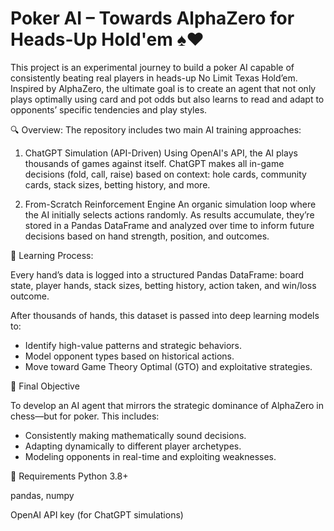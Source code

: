 # Poker AI – Towards AlphaZero for Heads-Up Hold'em ♠️♥️

This project is an experimental journey to build a poker AI capable of consistently beating real players in heads-up No Limit Texas Hold’em. Inspired by AlphaZero, the ultimate goal is to create an agent that not only plays optimally using card and pot odds but also learns to read and adapt to opponents’ specific tendencies and play styles.

🔍 Overview:
The repository includes two main AI training approaches:

1. ChatGPT Simulation (API-Driven)
Using OpenAI's API, the AI plays thousands of games against itself. ChatGPT makes all in-game decisions (fold, call, raise) based on context: hole cards, community cards, stack sizes, betting history, and more.

2. From-Scratch Reinforcement Engine
An organic simulation loop where the AI initially selects actions randomly. As results accumulate, they’re stored in a Pandas DataFrame and analyzed over time to inform future decisions based on hand strength, position, and outcomes.

🧠 Learning Process:

Every hand’s data is logged into a structured Pandas DataFrame: board state, player hands, stack sizes, betting history, action taken, and win/loss outcome.

After thousands of hands, this dataset is passed into deep learning models to:

- Identify high-value patterns and strategic behaviors.
- Model opponent types based on historical actions.
- Move toward Game Theory Optimal (GTO) and exploitative strategies.

🎯 Final Objective

To develop an AI agent that mirrors the strategic dominance of AlphaZero in chess—but for poker. This includes:

- Consistently making mathematically sound decisions.
- Adapting dynamically to different player archetypes.
- Modeling opponents in real-time and exploiting weaknesses.

🚧 Requirements
Python 3.8+

pandas, numpy

OpenAI API key (for ChatGPT simulations)


